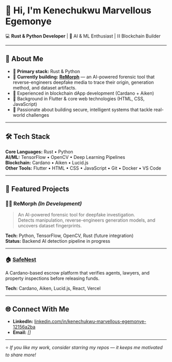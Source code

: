 # 👋 Hi, I'm Kenechukwu Marvellous Egemonye

💻 **Rust & Python Developer** | 🧠 AI & ML Enthusiast | ⛓ Blockchain Builder

---

## 🚀 About Me
- 🔹 **Primary stack:** Rust & Python  
- 🔹 **Currently building:** [**ReMorph**](#-remorph) — an AI-powered forensic tool that reverse-engineers deepfake media to trace their origin, generation method, and dataset artifacts.  
- 🔹 Experienced in blockchain dApp development (Cardano + Aiken)  
- 🔹 Background in Flutter & core web technologies (HTML, CSS, JavaScript)  
- 🔹 Passionate about building secure, intelligent systems that tackle real-world challenges

---

## 🛠 Tech Stack
**Core Languages:** Rust • Python  
**AI/ML:** TensorFlow • OpenCV • Deep Learning Pipelines  
**Blockchain:** Cardano • Aiken • Lucid.js  
**Other Tools:** Flutter • HTML • CSS • JavaScript • Git • Docker • VS Code

---

## 📌 Featured Projects

### 🕵️‍♂️ ReMorph *(In Development)*
> An AI-powered forensic tool for deepfake investigation.  
> Detects manipulation, reverse-engineers generation models, and uncovers dataset fingerprints.  

**Tech:** Python, TensorFlow, OpenCV, Rust (future integration)  
**Status:** Backend AI detection pipeline in progress  

---

### 🏠 [SafeNest](https://github.com/Kehn-Marv/safenest-frontend)
A Cardano-based escrow platform that verifies agents, lawyers, and property inspections before releasing funds.  

**Tech:** Cardano, Aiken, Lucid.js, React, Vercel  

---

## 🌐 Connect With Me
- **LinkedIn:** [linkedin.com/in/kenechukwu-marvellous-egemonye-12156a2ba](https://www.linkedin.com/in/kenechukwu-marvellous-egemonye-12156a2ba)
- **Email:** *[]*

---

⭐ *If you like my work, consider starring my repos — it keeps me motivated to share more!*

